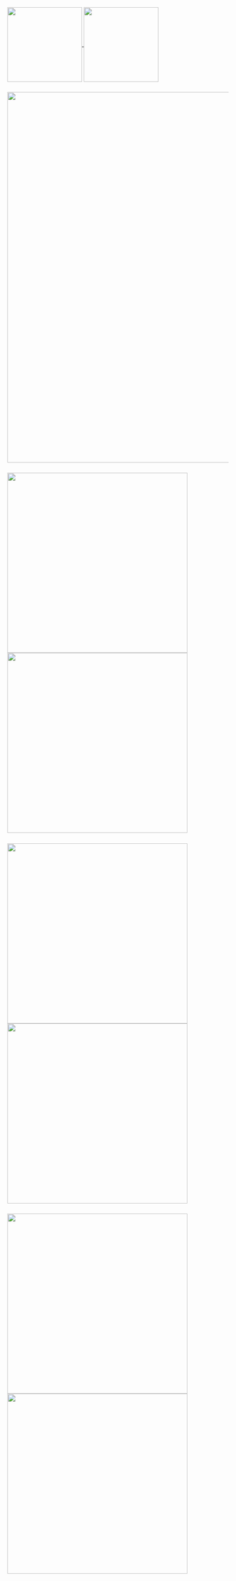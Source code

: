 <a href="https://github.com/Denellyne/">
  <img height=170 align="center" src="https://github-readme-stats-eight-chi-79.vercel.app/api?username=Denellyne&show_icons=true&theme=aura&include_all_commits=true"/>
</a>
<a href="https://github.com/Denellyne/">
  <img height = 170 align="center" src="https://github-readme-stats-eight-chi-79.vercel.app/?user=Denellyne&theme=aura&(https://git.io/streak-stats" />
  
  #####
  
</a>
<a>
<a href = "https://wakatime.com/@Denellyne">
<img width = 844 align="center"
src="https://github-readme-stats-eight-chi-79.vercel.app/api/wakatime?username=Denellyne&theme=aura&custom_title=Time&#160Spent&#160Coding"(https://wakatime.com/@Denellyne)>
</a>

###

<a href="https://github.com/Denellyne/PCXSense">
  <img width = 410 align="left" src="https://github-readme-stats-denellynes-projects.vercel.app/api/pin/?username=Denellyne&repo=PCXSense&theme=aura&(https://github.com/Denellyne/PCXSense" />
</a>

<a href="https://github.com/Denellyne/Argus-File-Explorer">
  <img width = 410 align="center"  src="https://github-readme-stats-denellynes-projects.vercel.app/api/pin/?username=Denellyne&repo=Argus&theme=aura&(https://github.com/Denellyne/Argus-File-Explorer" />

#####
</a>
<a href="https://github.com/Denellyne/Resource-Bomber">
  <img width = 410 align="left" src="https://github-readme-stats-denellynes-projects.vercel.app/api/pin/?username=Denellyne&repo=Resource-Bomber&theme=aura&(https://github.com/Denellyne/Resource-Bomber" />
</a>

<a href="https://github.com/Denellyne/ShinyTracker">
  <img width = 410 align="center"  src="https://github-readme-stats-denellynes-projects.vercel.app/api/pin/?username=Denellyne&repo=ShinyTracker&theme=aura&(https://github.com/Denellyne/ShinyTracker" />

#####
</a>

<a href="https://github.com/Denellyne/YoutubeDownloader">
  <img width = 410 align="left" src="https://github-readme-stats-denellynes-projects.vercel.app/api/pin/?username=Denellyne&repo=YoutubeDownloader&theme=aura&(https://github.com/Denellyne/YoutubeDownloader" />
</a>

<a href="https://github.com/Denellyne/FileOrganizer">
  <img width = 410 align="center"  src="https://github-readme-stats-denellynes-projects.vercel.app/api/pin/?username=Denellyne&repo=FileOrganizer&theme=aura&(https://github.com/Denellyne/FileOrganizer" />

#####
</a>




